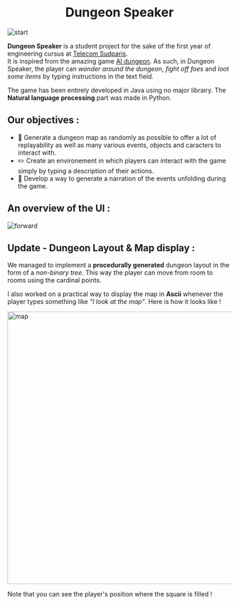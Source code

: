 <h1 style="text-align:center"> Dungeon Speaker </h1>

![start](https://user-images.githubusercontent.com/41008899/193330976-6a4008de-39e4-4b4e-b760-c111f5825708.png)

**Dungeon Speaker** is a student project for the sake of the first year of engineering cursus at [Telecom Sudparis](https://www.telecom-sudparis.eu/).  
It is inspired from the amazing game [AI dungeon](https://play.aidungeon.io/main/landing). As such, in Dungeon Speaker, the player can *wander around the dungeon*, *fight off foes* and *loot some items* by typing instructions in the text field. 

The game has been entirely developed in Java using no major librairy. The **Natural language processing** part was made in Python.  

 ## Our objectives :

* :european_castle: Generate a dungeon map as randomly as possible to offer a lot of replayability as well as many various events, objects and caracters to interact with.
* :pencil2: Create an environement in which players can interact with the game simply by typing a description of their actions.
* :speech_balloon: Develop a way to generate a narration of the events unfolding during the game.


## An overview of the UI :

![forward](https://user-images.githubusercontent.com/41008899/193331606-fc3f21a0-2da3-47c2-a2d9-316026ef0d66.png)

## Update - Dungeon Layout & Map display :

We managed to implement a **procedurally generated** dungeon layout in the form of a *non-binary tree*. This way the player can move from room to rooms using the cardinal points.  

I also worked on a practical way to display the map in **Ascii** whenever the player types something like *"I look at the map"*.
Here is how it looks like ! 

<img width="611" alt="map" src="https://user-images.githubusercontent.com/41008899/193332786-590ce4ee-435a-4173-8b21-8cc8ef75651c.png">

Note that you can see the player's position where the square is filled ! 
